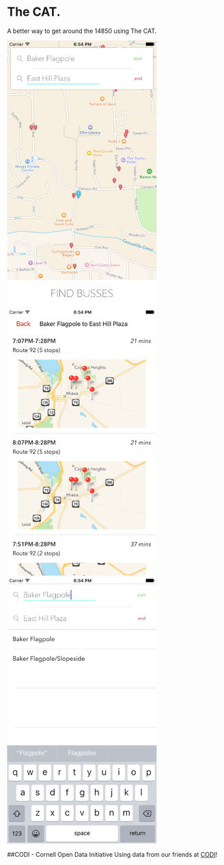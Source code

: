 # The CAT.
A better way to get around the 14850 using The CAT.

<img src=Github-Assets/MainView.png width=350 />
<img src=Github-Assets/ResultsView.png width=350 />
<img src=Github-Assets/SearchView.png width=350 />

##CODI - Cornell Open Data Initiative
Using data from our friends at [CODI](https://github.com/cornell-data/TCAT-data)!